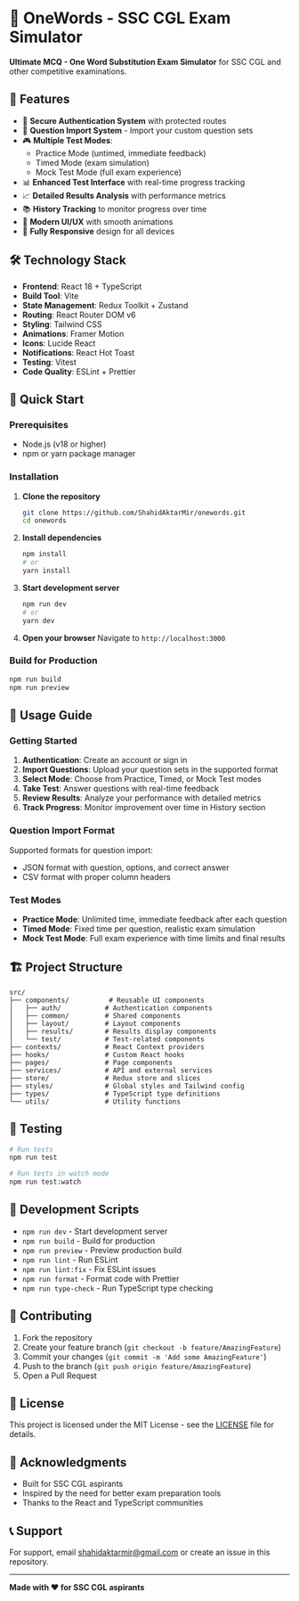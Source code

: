 # 🎯 OneWords - SSC CGL Exam Simulator

**Ultimate MCQ - One Word Substitution Exam Simulator** for SSC CGL and other competitive examinations.

## 🌟 Features

- 🔐 **Secure Authentication System** with protected routes
- 📁 **Question Import System** - Import your custom question sets
- 🎮 **Multiple Test Modes**:
  - Practice Mode (untimed, immediate feedback)
  - Timed Mode (exam simulation)
  - Mock Test Mode (full exam experience)
- 📊 **Enhanced Test Interface** with real-time progress tracking
- 📈 **Detailed Results Analysis** with performance metrics
- 📚 **History Tracking** to monitor progress over time
- 🎨 **Modern UI/UX** with smooth animations
- 📱 **Fully Responsive** design for all devices

## 🛠️ Technology Stack

- **Frontend**: React 18 + TypeScript
- **Build Tool**: Vite
- **State Management**: Redux Toolkit + Zustand
- **Routing**: React Router DOM v6
- **Styling**: Tailwind CSS
- **Animations**: Framer Motion
- **Icons**: Lucide React
- **Notifications**: React Hot Toast
- **Testing**: Vitest
- **Code Quality**: ESLint + Prettier

## 🚀 Quick Start

### Prerequisites

- Node.js (v18 or higher)
- npm or yarn package manager

### Installation

1. **Clone the repository**
   ```bash
   git clone https://github.com/ShahidAktarMir/onewords.git
   cd onewords
   ```

2. **Install dependencies**
   ```bash
   npm install
   # or
   yarn install
   ```

3. **Start development server**
   ```bash
   npm run dev
   # or
   yarn dev
   ```

4. **Open your browser**
   Navigate to `http://localhost:3000`

### Build for Production

```bash
npm run build
npm run preview
```

## 📖 Usage Guide

### Getting Started

1. **Authentication**: Create an account or sign in
2. **Import Questions**: Upload your question sets in the supported format
3. **Select Mode**: Choose from Practice, Timed, or Mock Test modes
4. **Take Test**: Answer questions with real-time feedback
5. **Review Results**: Analyze your performance with detailed metrics
6. **Track Progress**: Monitor improvement over time in History section

### Question Import Format

Supported formats for question import:
- JSON format with question, options, and correct answer
- CSV format with proper column headers

### Test Modes

- **Practice Mode**: Unlimited time, immediate feedback after each question
- **Timed Mode**: Fixed time per question, realistic exam simulation
- **Mock Test Mode**: Full exam experience with time limits and final results

## 🏗️ Project Structure

```
src/
├── components/          # Reusable UI components
│   ├── auth/           # Authentication components
│   ├── common/         # Shared components
│   ├── layout/         # Layout components
│   ├── results/        # Results display components
│   └── test/           # Test-related components
├── contexts/           # React Context providers
├── hooks/              # Custom React hooks
├── pages/              # Page components
├── services/           # API and external services
├── store/              # Redux store and slices
├── styles/             # Global styles and Tailwind config
├── types/              # TypeScript type definitions
└── utils/              # Utility functions
```

## 🧪 Testing

```bash
# Run tests
npm run test

# Run tests in watch mode
npm run test:watch
```

## 🔧 Development Scripts

- `npm run dev` - Start development server
- `npm run build` - Build for production
- `npm run preview` - Preview production build
- `npm run lint` - Run ESLint
- `npm run lint:fix` - Fix ESLint issues
- `npm run format` - Format code with Prettier
- `npm run type-check` - Run TypeScript type checking

## 🤝 Contributing

1. Fork the repository
2. Create your feature branch (`git checkout -b feature/AmazingFeature`)
3. Commit your changes (`git commit -m 'Add some AmazingFeature'`)
4. Push to the branch (`git push origin feature/AmazingFeature`)
5. Open a Pull Request

## 📝 License

This project is licensed under the MIT License - see the [LICENSE](LICENSE) file for details.

## 🙏 Acknowledgments

- Built for SSC CGL aspirants
- Inspired by the need for better exam preparation tools
- Thanks to the React and TypeScript communities

## 📞 Support

For support, email shahidaktarmir@gmail.com or create an issue in this repository.

---

**Made with ❤️ for SSC CGL aspirants**